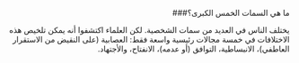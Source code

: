 <div dir="rtl" align="right">

ما هي السمات الخمس الكبرى؟###

يختلف الناس في العديد من سمات الشخصية. لكن العلماء اكتشفوا أنه يمكن تلخيص هذه الاختلافات في خمسة مجالات رئيسية واسعة فقط: العصابية (على النقيض من الاستقرار العاطفي)، الانبساطية، التوافق (أو عدمه)، الانفتاح، والأجتهاد.

</div>